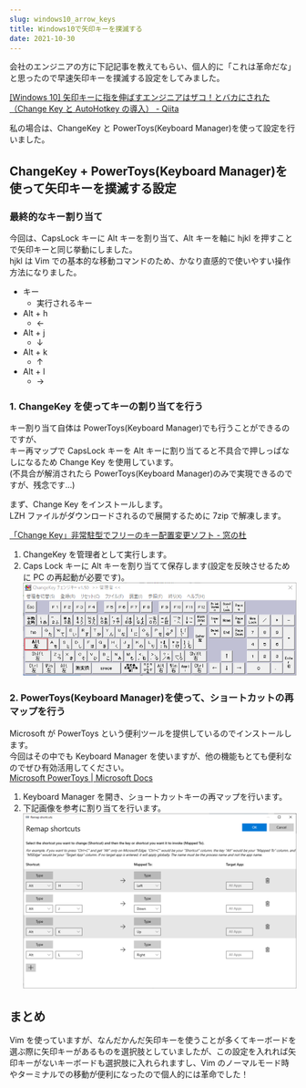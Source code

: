 ```yaml
---
slug: windows10_arrow_keys
title: Windows10で矢印キーを撲滅する
date: 2021-10-30
---
```


会社のエンジニアの方に下記記事を教えてもらい、個人的に「これは革命だな」と思ったので早速矢印キーを撲滅する設定をしてみました。

[\[Windows 10\] 矢印キーに指を伸ばすエンジニアはザコ！とバカにされた（Change Key と AutoHotkey の導入） \- Qiita](https://qiita.com/riekure/items/49b941fa5159f9948313)

私の場合は、ChangeKey と PowerToys(Keyboard Manager)を使って設定を行いました。

## ChangeKey + PowerToys(Keyboard Manager)を使って矢印キーを撲滅する設定

### 最終的なキー割り当て

今回は、CapsLock キーに Alt キーを割り当て、Alt キーを軸に hjkl を押すことで矢印キーと同じ挙動にしました。  
hjkl は Vim での基本的な移動コマンドのため、かなり直感的で使いやすい操作方法になりました。

- キー
  - 実行されるキー
- Alt + h
  - ←
- Alt + j
  - ↓
- Alt + k
  - ↑
- Alt + l
  - →

### 1. ChangeKey を使ってキーの割り当てを行う

キー割り当て自体は PowerToys(Keyboard Manager)でも行うことができるのですが、  
キー再マップで CapsLock キーを Alt キーに割り当てると不具合で押しっぱなしになるため Change Key を使用しています。  
(不具合が解消されたら PowerToys(Keyboard Manager)のみで実現できるのですが、残念です…)

まず、Change Key をインストールします。  
LZH ファイルがダウンロードされるので展開するために 7zip で解凍します。

[「Change Key」非常駐型でフリーのキー配置変更ソフト \- 窓の杜](https://forest.watch.impress.co.jp/library/software/changekey/)

1. ChangeKey を管理者として実行します。
2. Caps Lock キーに Alt キーを割り当てて保存します(設定を反映させるために PC の再起動が必要です)。
   ![](img1.png)

### 2. PowerToys(Keyboard Manager)を使って、ショートカットの再マップを行う

Microsoft が PowerToys という便利ツールを提供しているのでインストールします。  
今回はその中でも Keyboard Manager を使いますが、他の機能もとても便利なのでぜひ有効活用してください。  
[Microsoft PowerToys \| Microsoft Docs](https://docs.microsoft.com/ja-jp/windows/powertoys/)

1. Keyboard Manager を開き、ショートカットキーの再マップを行います。
2. 下記画像を参考に割り当てを行います。
   ![](img2.png)

## まとめ

Vim を使っていますが、なんだかんだ矢印キーを使うことが多くてキーボードを選ぶ際に矢印キーがあるものを選択肢としていましたが、この設定を入れれば矢印キーがないキーボードも選択肢に入れられますし、Vim のノーマルモード時やターミナルでの移動が便利になったので個人的には革命でした！
